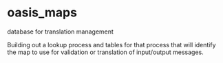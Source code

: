 # oasis_maps
database for translation management

Building out a lookup process and tables for that process 
that will identify the map to use for validation or translation of input/output messages.

